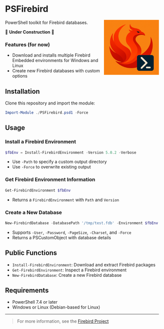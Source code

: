 # PSFirebird

<img src="docs/PSFirebird-logo.png" alt="PSFirebird Logo" width="180" align="right" />

PowerShell toolkit for Firebird databases.

🚧 **Under Construction** 🚧

### Features (for now)

- Download and installs multiple Firebird Embedded environments for Windows and Linux
- Create new Firebird databases with custom options

## Installation

Clone this repository and import the module:

```powershell
Import-Module ./PSFirebird.psd1 -Force
```

## Usage

### Install a Firebird Environment

```powershell
$fbEnv = Install-FirebirdEnvironment -Version 5.0.2 -Verbose
```
- Use `-Path` to specify a custom output directory
- Use `-Force` to overwrite existing output

### Get Firebird Environment Information

```powershell
Get-FirebirdEnvironment $fbEnv
```
- Returns a `FirebirdEnvironment` with `Path` and `Version`

### Create a New Database

```powershell
New-FirebirdDatabase -DatabasePath '/tmp/test.fdb' -Environment $fbEnv -Force
```
- Supports `-User`, `-Password`, `-PageSize`, `-Charset`, and `-Force`
- Returns a PSCustomObject with database details

## Public Functions

- `Install-FirebirdEnvironment`: Download and extract Firebird packages
- `Get-FirebirdEnvironment`: Inspect a Firebird environment
- `New-FirebirdDatabase`: Create a new Firebird database

## Requirements

- PowerShell 7.4 or later
- Windows or Linux (Debian-based for Linux)

---
> For more information, see the [Firebird Project](https://firebirdsql.org/)
